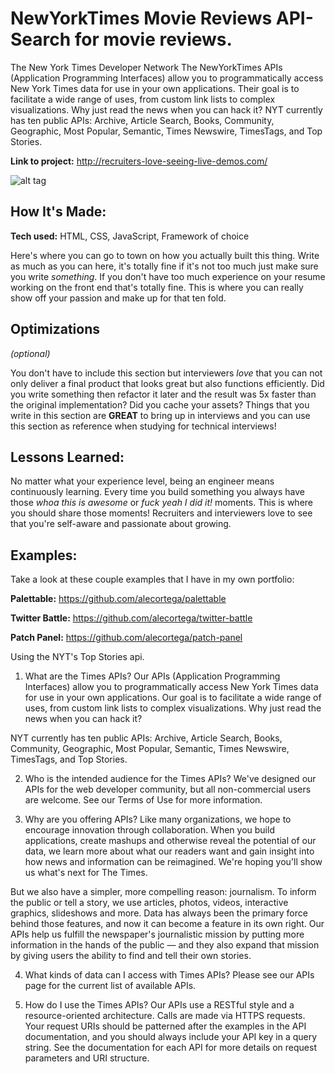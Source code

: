 # NewYorkTimes Movie Reviews API- Search for movie reviews. 
The New York Times Developer Network
The NewYorkTimes APIs  (Application Programming Interfaces) allow you to programmatically access New York Times data for use in your own applications. Their goal is to facilitate a wide range of uses, from custom link lists to complex visualizations. Why just read the news when you can hack it?
NYT currently has ten public APIs: Archive, Article Search, Books, Community, Geographic, Most Popular, Semantic, Times Newswire, TimesTags, and Top Stories.

**Link to project:** http://recruiters-love-seeing-live-demos.com/

![alt tag](http://placecorgi.com/1200/650)

## How It's Made:

**Tech used:** HTML, CSS, JavaScript, Framework of choice

Here's where you can go to town on how you actually built this thing. Write as much as you can here, it's totally fine if it's not too much just make sure you write *something*. If you don't have too much experience on your resume working on the front end that's totally fine. This is where you can really show off your passion and make up for that ten fold.

## Optimizations
*(optional)*

You don't have to include this section but interviewers *love* that you can not only deliver a final product that looks great but also functions efficiently. Did you write something then refactor it later and the result was 5x faster than the original implementation? Did you cache your assets? Things that you write in this section are **GREAT** to bring up in interviews and you can use this section as reference when studying for technical interviews!

## Lessons Learned:

No matter what your experience level, being an engineer means continuously learning. Every time you build something you always have those *whoa this is awesome* or *fuck yeah I did it!* moments. This is where you should share those moments! Recruiters and interviewers love to see that you're self-aware and passionate about growing.

## Examples:
Take a look at these couple examples that I have in my own portfolio:

**Palettable:** https://github.com/alecortega/palettable

**Twitter Battle:** https://github.com/alecortega/twitter-battle

**Patch Panel:** https://github.com/alecortega/patch-panel




Using the NYT's Top Stories api.
1. What are the Times APIs?
Our APIs (Application Programming Interfaces) allow you to programmatically access New York Times data for use in your own applications. Our goal is to facilitate a wide range of uses, from custom link lists to complex visualizations. Why just read the news when you can hack it?

NYT currently has ten public APIs: Archive, Article Search, Books, Community, Geographic, Most Popular, Semantic, Times Newswire, TimesTags, and Top Stories.

2. Who is the intended audience for the Times APIs?
We've designed our APIs for the web developer community, but all non-commercial users are welcome. See our Terms of Use for more information.

3. Why are you offering APIs?
Like many organizations, we hope to encourage innovation through collaboration. When you build applications, create mashups and otherwise reveal the potential of our data, we learn more about what our readers want and gain insight into how news and information can be reimagined. We're hoping you'll show us what's next for The Times.

But we also have a simpler, more compelling reason: journalism. To inform the public or tell a story, we use articles, photos, videos, interactive graphics, slideshows and more. Data has always been the primary force behind those features, and now it can become a feature in its own right. Our APIs help us fulfill the newspaper's journalistic mission by putting more information in the hands of the public — and they also expand that mission by giving users the ability to find and tell their own stories.

4. What kinds of data can I access with Times APIs?
Please see our APIs page for the current list of available APIs.

5. How do I use the Times APIs?
Our APIs use a RESTful style and a resource-oriented architecture. Calls are made via HTTPS requests. Your request URIs should be patterned after the examples in the API documentation, and you should always include your API key in a query string. See the documentation for each API for more details on request parameters and URI structure.

